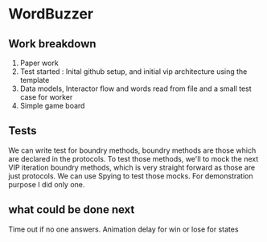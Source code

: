 # WordBuzzer

## Work breakdown

1. Paper work
2. Test started : Inital github setup, and initial vip architecture using the template
3. Data models, Interactor flow and words read from file and a small test case for worker
4. Simple game board


## Tests
We can write test for boundry methods, boundry methods are those which are declared in the protocols. To test those methods, we'll to mock the next VIP iteration boundry methods, which is very straight forward as those are just protocols. We can use Spying to test those mocks. For demonstration purpose I did only one.


## what could be done next
Time out if no one answers.
Animation delay for win or lose for states
